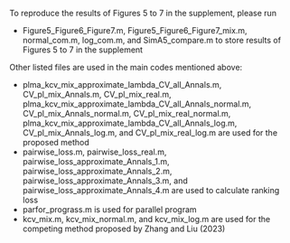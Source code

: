 To reproduce the results of Figures 5 to 7 in the supplement, please run

- Figure5_Figure6_Figure7.m, Figure5_Figure6_Figure7_mix.m, normal_com.m, log_com.m, and SimA5_compare.m to store results of Figures 5 to 7 in the supplement

Other listed files are used in the main codes mentioned above:

- plma_kcv_mix_approximate_lambda_CV_all_Annals.m, CV_pl_mix_Annals.m, CV_pl_mix_real.m, plma_kcv_mix_approximate_lambda_CV_all_Annals_normal.m, CV_pl_mix_Annals_normal.m, CV_pl_mix_real_normal.m, plma_kcv_mix_approximate_lambda_CV_all_Annals_log.m, CV_pl_mix_Annals_log.m, and CV_pl_mix_real_log.m are used for the proposed method
- pairwise_loss.m, pairwise_loss_real.m, pairwise_loss_approximate_Annals_1.m, pairwise_loss_approximate_Annals_2.m, pairwise_loss_approximate_Annals_3.m, and pairwise_loss_approximate_Annals_4.m are used to calculate ranking loss
- parfor_prograss.m is used for parallel program
- kcv_mix.m, kcv_mix_normal.m, and kcv_mix_log.m are used for the competing method proposed by Zhang and Liu (2023)
